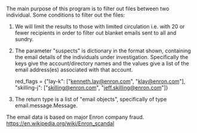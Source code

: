 The main purpose of this program is to filter out files between two individual.
Some conditions to filter out the files:
1. We will limit the results to those with limited circulation i.e. with 20 or fewer recipients in order to filter out blanket emails sent to all and sundry.
2. The parameter "suspects" is dictionary in the format shown, containing the email details of the individuals under investigation. Specifically the keys give the account/directory names and the values give a list of the email address(es) associated with that account.

   red_flags = {"lay-k": ["kenneth.lay@enron.com", "klay@enron.com"],
                "skilling-j": ["skilling@enron.com", "jeff.skilling@enron.com"]}
3. The return type is a list of "email objects", specifically of type email.message.Message.

The email data is based on major Enron company fraud. https://en.wikipedia.org/wiki/Enron_scandal
